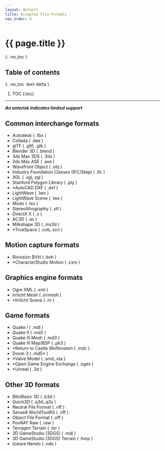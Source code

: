 ```yaml
---
layout: default
title: Accepted File Formats
nav_order: 4
---
```


# {{ page.title }}
{: .no_toc }

## Table of contents
{: .no_toc .text-delta }

1. TOC
{:toc}

---

***An asterisk indicates limited support***

## Common interchange formats

* Autodesk ( .fbx )
* Collada ( .dae )
* glTF ( .gltf, .glb )
* Blender 3D ( .blend )
* 3ds Max 3DS ( .3ds )
* 3ds Max ASE ( .ase )
* Wavefront Object ( .obj )
* Industry Foundation Classes (IFC/Step) ( .ifc )
* XGL ( .xgl,.zgl )
* Stanford Polygon Library ( .ply )
* *AutoCAD DXF ( .dxf )
* LightWave ( .lwo )
* LightWave Scene ( .lws )
* Modo ( .lxo )
* Stereolithography ( .stl )
* DirectX X ( .x )
* AC3D ( .ac )
* Milkshape 3D ( .ms3d )
* *TrueSpace ( .cob,.scn )

## Motion capture formats

* Biovision BVH ( .bvh )
* *CharacterStudio Motion ( .csm )

## Graphics engine formats

* Ogre XML ( .xml )
* Irrlicht Mesh ( .irrmesh )
* *Irrlicht Scene ( .irr )

## Game formats

* Quake I ( .mdl )
* Quake II ( .md2 )
* Quake III Mesh ( .md3 )
* Quake III Map/BSP ( .pk3 )
* *Return to Castle Wolfenstein ( .mdc )
* Doom 3 ( .md5* )
* *Valve Model ( .smd,.vta )
* *Open Game Engine Exchange ( .ogex )
* *Unreal ( .3d )

## Other 3D formats

* BlitzBasic 3D ( .b3d )
* Quick3D ( .q3d,.q3s )
* Neutral File Format ( .nff )
* Sense8 WorldToolKit ( .nff )
* Object File Format ( .off )
* PovRAY Raw ( .raw )
* Terragen Terrain ( .ter )
* 3D GameStudio (3DGS) ( .mdl )
* 3D GameStudio (3DGS) Terrain ( .hmp )
* Izware Nendo ( .ndo )


